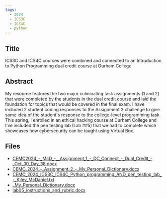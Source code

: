 ```yaml
---
tags:
  - 2024
  - ICS3C
  - ICS4C
  - python
---
```


## Title

ICS3C and ICS4C courses were combined and connected to an Introduction to Python Programming dual credit course at Durham College

## Abstract

My resource features the two major culminating task assignments (1 and 2) that were completed by the students in the dual credit course and laid the foundation for topics that would be covered in the final exam. I have included 2 student coding responses to the Assignment 2 challenge to give some idea of the student's response to the college-level programming task. This spring, I enrolled in an ethical hacking course at Durham College and I've included the pen testing lab (Lab ##5) that we had to complete which showcases how cybersecurity can be taught using Virtual Box.

## Files

*   [CEMC2024\_-\_McD\_-\_\_Assignment\_1\_-\_DC\_Connect\_-\_Dual\_Credit\_-\_Oct\_30\_Day\_38.docx](resources/2024/Kiley_McDaniel/CEMC2024_-_McD_-__Assignment_1_-_DC_Connect_-_Dual_Credit_-_Oct_30_Day_38.docx)
*   [CEMC\_2024\_-\_Assignment\_2\_-\_My\_Personal\_Dictionary.docx](resources/2024/Kiley_McDaniel/CEMC_2024_-_Assignment_2_-_My_Personal_Dictionary.docx)
*   [CEMC\_2024\_ICS3C\_ICS4C\_Python\_programming\_AND\_pen\_testing\_lab\_-\_Kiley\_McDaniel.txt](resources/2024/Kiley_McDaniel/CEMC_2024_ICS3C_ICS4C_Python_programming_AND_pen_testing_lab_-_Kiley_McDaniel.txt)
*   [\_My\_Personal\_Dictionary.docx](resources/2024/Kiley_McDaniel/_My_Personal_Dictionary.docx)
*   [lab05\_instructions\_and\_rubric.docx](resources/2024/Kiley_McDaniel/lab05_instructions_and_rubric.docx)

